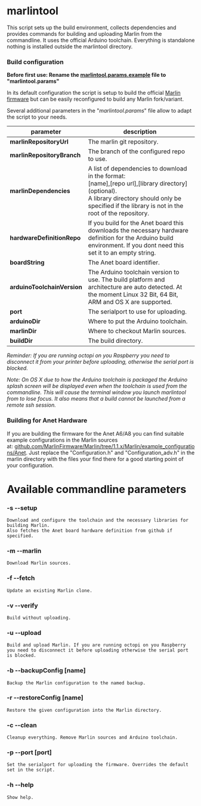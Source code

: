 # marlintool

This script sets up the build environment, collects dependencies and provides commands for building and uploading Marlin from the commandline. It uses the official Arduino toolchain. Everything is standalone nothing is installed outside the marlintool directory.

### Build configuration

**Before first use: Rename the [marlintool.params.example](marlintool.params.example) file to "marlintool.params"**

In its default configuration the script is setup to build the official [Marlin firmware](https://github.com/MarlinFirmware/Marlin) but can be easily reconfigured to build any Marlin fork/variant.

Several additional parameters in the "*marlintool.params*" file allow to adapt the script to your needs.

| parameter	                  | description  |
| --------------------------- | ------------ |
| **marlinRepositoryUrl**     | The marlin git repository. |
| **marlinRepositoryBranch**  | The branch of the configured repo to use. |
| **marlinDependencies**      | A list of dependencies to download in the format:<br> [name],[repo url],\[library directory](optional).<br>A library directory should only be specified if the library is not in the root of the repository. |
| **hardwareDefinitionRepo**  | If you build for the Anet board this downloads the necessary hardware definition for the Arduino build environment. If you dont need this set it to an empty string. |
| **boardString**             | The Anet board identifier. |
| **arduinoToolchainVersion** | The Arduino toolchain version to use. The build platform and architecture are auto detected. At the moment Linux 32 Bit, 64 Bit, ARM and OS X are supported. |
| **port**                    | The serialport to use for uploading. |
| **arduinoDir**              | Where to put the Arduino toolchain. |
| **marlinDir**               | Where to checkout Marlin sources.
| **buildDir**                | The build directory. |


*Reminder: If you are running octopi on you Raspberry you need to disconnect it from your printer before uploading, otherwise the serial port is blocked.*

*Note: On OS X due to how the Arduino toolchain is packaged the Arduino splash screen will be displayed even when the toolchain is used from the commandline. This will cause the terminal window you launch marlintool from to lose focus. It also means that a build cannot be launched from a remote ssh session.*

### Building for Anet Hardware

If you are building the firmware for the Anet A6/A8 you can find suitable example configurations in the Marlin sources at: [github.com/MarlinFirmware/Marlin/tree/1.1.x/Marlin/example_configurations/Anet](https://github.com/MarlinFirmware/Marlin/tree/1.1.x/Marlin/example_configurations/Anet). Just replace the "Configuration.h" and "Configuration_adv.h" in the marlin directory with the files your find there for a good starting point of your configuration.


Available commandline parameters
=======================

### -s --setup

	Download and configure the toolchain and the necessary libraries for building Marlin.
	Also fetches the Anet board hardware definition from github if specified.

### -m --marlin

	Download Marlin sources.

### -f  --fetch
	Update an existing Marlin clone.

### -v --verify

	Build without uploading.

### -u --upload

	Build and upload Marlin. If you are running octopi on you Raspberry
	you need to disconnect it before uploading otherwise the serial port is blocked.

### -b --backupConfig [name]

	Backup the Marlin configuration to the named backup.


### -r --restoreConfig [name]

	Restore the given configuration into the Marlin directory.

### -c --clean

	Cleanup everything. Remove Marlin sources and Arduino toolchain.

### -p --port [port]

	Set the serialport for uploading the firmware. Overrides the default set in the script.

### -h --help

	Show help.
